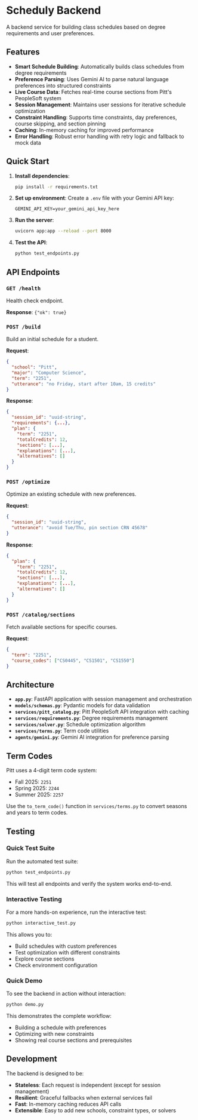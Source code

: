 # Scheduly Backend

A backend service for building class schedules based on degree requirements and user preferences.

## Features

- **Smart Schedule Building**: Automatically builds class schedules from degree requirements
- **Preference Parsing**: Uses Gemini AI to parse natural language preferences into structured constraints
- **Live Course Data**: Fetches real-time course sections from Pitt's PeopleSoft system
- **Session Management**: Maintains user sessions for iterative schedule optimization
- **Constraint Handling**: Supports time constraints, day preferences, course skipping, and section pinning
- **Caching**: In-memory caching for improved performance
- **Error Handling**: Robust error handling with retry logic and fallback to mock data

## Quick Start

1. **Install dependencies**:
   ```bash
   pip install -r requirements.txt
   ```

2. **Set up environment**:
   Create a `.env` file with your Gemini API key:
   ```
   GEMINI_API_KEY=your_gemini_api_key_here
   ```

3. **Run the server**:
   ```bash
   uvicorn app:app --reload --port 8000
   ```

4. **Test the API**:
   ```bash
   python test_endpoints.py
   ```

## API Endpoints

### `GET /health`
Health check endpoint.

**Response**: `{"ok": true}`

### `POST /build`
Build an initial schedule for a student.

**Request**:
```json
{
  "school": "Pitt",
  "major": "Computer Science", 
  "term": "2251",
  "utterance": "no Friday, start after 10am, 15 credits"
}
```

**Response**:
```json
{
  "session_id": "uuid-string",
  "requirements": {...},
  "plan": {
    "term": "2251",
    "totalCredits": 12,
    "sections": [...],
    "explanations": [...],
    "alternatives": []
  }
}
```

### `POST /optimize`
Optimize an existing schedule with new preferences.

**Request**:
```json
{
  "session_id": "uuid-string",
  "utterance": "avoid Tue/Thu, pin section CRN 45678"
}
```

**Response**:
```json
{
  "plan": {
    "term": "2251",
    "totalCredits": 12,
    "sections": [...],
    "explanations": [...],
    "alternatives": []
  }
}
```

### `POST /catalog/sections`
Fetch available sections for specific courses.

**Request**:
```json
{
  "term": "2251",
  "course_codes": ["CS0445", "CS1501", "CS1550"]
}
```

## Architecture

- **`app.py`**: FastAPI application with session management and orchestration
- **`models/schemas.py`**: Pydantic models for data validation
- **`services/pitt_catalog.py`**: Pitt PeopleSoft API integration with caching
- **`services/requirements.py`**: Degree requirements management
- **`services/solver.py`**: Schedule optimization algorithm
- **`services/terms.py`**: Term code utilities
- **`agents/gemini.py`**: Gemini AI integration for preference parsing

## Term Codes

Pitt uses a 4-digit term code system:
- Fall 2025: `2251`
- Spring 2025: `2244` 
- Summer 2025: `2257`

Use the `to_term_code()` function in `services/terms.py` to convert seasons and years to term codes.

## Testing

### Quick Test Suite
Run the automated test suite:
```bash
python test_endpoints.py
```

This will test all endpoints and verify the system works end-to-end.

### Interactive Testing
For a more hands-on experience, run the interactive test:
```bash
python interactive_test.py
```

This allows you to:
- Build schedules with custom preferences
- Test optimization with different constraints
- Explore course sections
- Check environment configuration

### Quick Demo
To see the backend in action without interaction:
```bash
python demo.py
```

This demonstrates the complete workflow:
- Building a schedule with preferences
- Optimizing with new constraints
- Showing real course sections and prerequisites

## Development

The backend is designed to be:
- **Stateless**: Each request is independent (except for session management)
- **Resilient**: Graceful fallbacks when external services fail
- **Fast**: In-memory caching reduces API calls
- **Extensible**: Easy to add new schools, constraint types, or solvers

